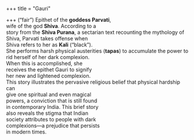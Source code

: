 +++
title = "Gauri"

+++
(“fair”) Epithet of the **goddess Parvati**,  
wife of the god **Shiva**. According to a  
story from the **Shiva Purana**, a sectarian text recounting the mythology of  
Shiva, Parvati takes offense when  
Shiva refers to her as **Kali** (“black”).  
She performs harsh physical austerities (**tapas**) to accumulate the power to  
rid herself of her dark complexion.  
When this is accomplished, she  
receives the epithet Gauri to signify  
her new and lightened complexion.  
This story illustrates the pervasive religious belief that physical hardship can  
give one spiritual and even magical  
powers, a conviction that is still found  
in contemporary India. This brief story  
also reveals the stigma that Indian  
society attributes to people with dark  
complexions—a prejudice that persists  
in modern times.